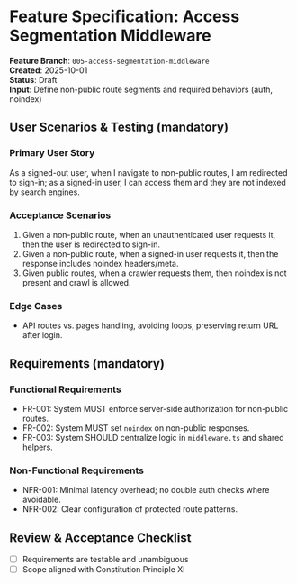 # Feature Specification: Access Segmentation Middleware

**Feature Branch**: `005-access-segmentation-middleware`  
**Created**: 2025-10-01  
**Status**: Draft  
**Input**: Define non-public route segments and required behaviors (auth, noindex)

## User Scenarios & Testing (mandatory)

### Primary User Story

As a signed-out user, when I navigate to non-public routes, I am redirected to sign-in; as a signed-in user, I can access them and they are not indexed by search engines.

### Acceptance Scenarios

1. Given a non-public route, when an unauthenticated user requests it, then the user is redirected to sign-in.
2. Given a non-public route, when a signed-in user requests it, then the response includes noindex headers/meta.
3. Given public routes, when a crawler requests them, then noindex is not present and crawl is allowed.

### Edge Cases

- API routes vs. pages handling, avoiding loops, preserving return URL after login.

## Requirements (mandatory)

### Functional Requirements

- FR-001: System MUST enforce server-side authorization for non-public routes.
- FR-002: System MUST set `noindex` on non-public responses.
- FR-003: System SHOULD centralize logic in `middleware.ts` and shared helpers.

### Non-Functional Requirements

- NFR-001: Minimal latency overhead; no double auth checks where avoidable.
- NFR-002: Clear configuration of protected route patterns.

## Review & Acceptance Checklist

- [ ] Requirements are testable and unambiguous
- [ ] Scope aligned with Constitution Principle XI
